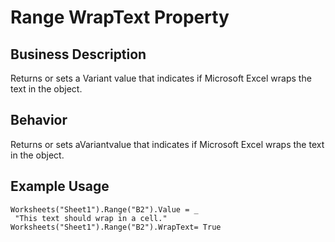 # Range WrapText Property

## Business Description
Returns or sets a Variant value that indicates if Microsoft Excel wraps the text in the object.

## Behavior
Returns or sets aVariantvalue that indicates if Microsoft Excel wraps the text in the object.

## Example Usage
```vba
Worksheets("Sheet1").Range("B2").Value = _ 
 "This text should wrap in a cell." 
Worksheets("Sheet1").Range("B2").WrapText= True
```
